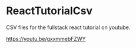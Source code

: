 # ReactTutorialCsv
CSV files for the fullstack react tutorial on youtube.

https://youtu.be/gxxmmebFZWY
